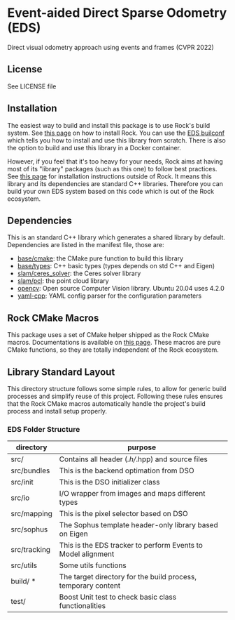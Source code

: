 
Event-aided Direct Sparse Odometry (EDS)
=============
Direct visual odometry approach using events and frames (CVPR 2022)

License
-------
See LICENSE file


Installation
------------
The easiest way to build and install this package is to use Rock's build system.
See [this page](http://rock-robotics.org/documentation/installation.html)
on how to install Rock. You can use the [EDS builconf](https://github.com/uzh-rpg/eds-buildconf)
which tells you how to install and use this library from scratch. There is also the option
to build and use this library in a Docker container.

However, if you feel that it's too heavy for your needs, Rock aims at having
most of its "library" packages (such as this one) to follow best practices. See
[this page](http://rock-robotics.org/documentation/packages/outside_of_rock.html)
for installation instructions outside of Rock. It means this library and
its dependencies are standard C++ libraries. Therefore you can build your own
EDS system based on this code which is out of the Rock ecosystem.

Dependencies
-----------------
This is an standard C++ library which generates a shared library by default.
Dependencies are listed in the manifest file, those are:

* [base/cmake](https://github.com/rock-core/base-cmake): the CMake pure function to build this library
* [base/types](https://github.com/rock-core/base-types): C++ basic types (types depends on std C++ and Eigen)
* [slam/ceres_solver](https://github.com/ceres-solver/ceres-solver): the Ceres solver library
* [slam/pcl](https://pointclouds.org): the point cloud library
* [opencv](https://github.com/opencv/opencv/tree/4.2.0): Open source Computer Vision library. Ubuntu 20.04 uses 4.2.0
* [yaml-cpp](https://github.com/jbeder/yaml-cpp): YAML config parser for the configuration parameters


Rock CMake Macros
-----------------
This package uses a set of CMake helper shipped as the Rock CMake macros.
Documentations is available on [this page](http://rock-robotics.org/documentation/packages/cmake_macros.html).
These macros are pure CMake functions, so they are totally independent of the Rock
ecosystem.

Library Standard Layout
--------------------
This directory structure follows some simple rules, to allow for generic build
processes and simplify reuse of this project. Following these rules ensures that
the Rock CMake macros automatically handle the project's build process and
install setup properly.

### EDS Folder Structure

| directory         |       purpose                                                        |
| ----------------- | ------------------------------------------------------               |
| src/              | Contains all header (*.h/*.hpp) and source files                     |
| src/bundles       | This is the backend optimation from DSO                              |
| src/init          | This is the DSO initializer class                                    |
| src/io            | I/O wrapper from images and maps different types                     |
| src/mapping       | This is the pixel selector based on DSO                              |
| src/sophus        | The Sophus template header-only library based on Eigen               |
| src/tracking      | This is the EDS tracker to perform Events to Model alignment         |
| src/utils         | Some utils functions                                                 |
| build/ *          | The target directory for the build process, temporary content        |
| test/             | Boost Unit test to check basic class functionalities                 |
